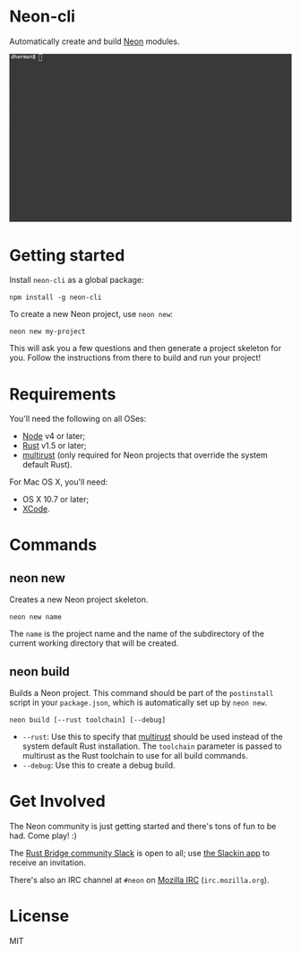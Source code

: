 # Neon-cli

Automatically create and build [Neon](https://github.com/dherman/neon) modules.

![Screencast](screencast.gif)

# Getting started

Install `neon-cli` as a global package:

```
npm install -g neon-cli
```

To create a new Neon project, use `neon new`:

```
neon new my-project
```

This will ask you a few questions and then generate a project skeleton for you. Follow the instructions from there to build and run your project!

# Requirements

You'll need the following on all OSes:

* [Node](http://nodejs.org) v4 or later;
* [Rust](http://rust-lang.org) v1.5 or later;
* [multirust](https://github.com/brson/multirust) (only required for Neon projects that override the system default Rust).

For Mac OS X, you'll need:

* OS X 10.7 or later;
* [XCode](https://developer.apple.com/xcode/download/).

# Commands

## neon new

Creates a new Neon project skeleton.

```
neon new name
```

The `name` is the project name and the name of the subdirectory of the current working directory that will be created.

## neon build

Builds a Neon project. This command should be part of the `postinstall` script in your `package.json`, which is automatically set up by `neon new`.

```
neon build [--rust toolchain] [--debug]
```

* `--rust`: Use this to specify that [multirust](https://github.com/brson/multirust) should be used instead of the system default Rust installation. The `toolchain` parameter is passed to multirust as the Rust toolchain to use for all build commands.
* `--debug`: Use this to create a debug build.

# Get Involved

The Neon community is just getting started and there's tons of fun to be had. Come play! :)

The [Rust Bridge community Slack](http://rustbridge.slack.com) is open to all; use [the Slackin app](http://rustbridge-community-slackin.herokuapp.com) to receive an invitation.

There's also an IRC channel at `#neon` on [Mozilla IRC](https://wiki.mozilla.org/IRC) (`irc.mozilla.org`).

# License

MIT
